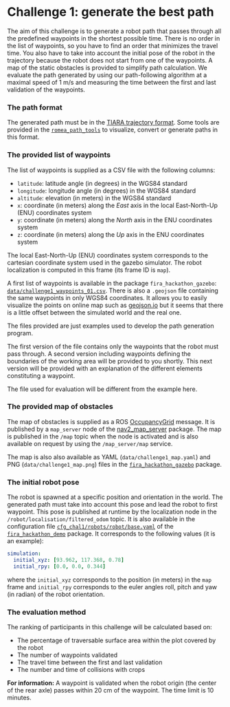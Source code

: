 # Challenge 1: generate the best path

The aim of this challenge is to generate a robot path that passes through all the predefined
waypoints in the shortest possible time.
There is no order in the list of waypoints, so you have to find an order that minimizes the travel
time.
You also have to take into account the initial pose of the robot in the trajectory because the robot
does not start from one of the waypoints.
A map of the static obstacles is provided to simplify path calculation.
We evaluate the path generated by using our path-following algorithm at a maximal speed of 1 m/s
and measuring the time between the first and last validation of the waypoints.

### The path format

The generated path must be in the [TIARA trajectory
format](https://github.com/Romea/romea-ros-path-tools/blob/main/doc/tiara_format.md).
Some tools are provided in the [`romea_path_tools`](https://github.com/Romea/romea-ros-path-tools)
to visualize, convert or generate paths in this format.


### The provided list of waypoints

The list of waypoints is supplied as a CSV file with the following columns:

* `latitude`: latitude angle (in degrees) in the WGS84 standard
* `longitude`: longitude angle (in degrees) in the WGS84 standard
* `altitude`: elevation (in meters) in the WGS84 standard
* `x`: coordinate (in meters) along the _East_ axis in the local East-North-Up (ENU) coordinates
system
* `y`: coordinate (in meters) along the _North_ axis in the ENU coordinates system
* `z`: coordinate (in meters) along the _Up_ axis in the ENU coordinates system

The local East-North-Up (ENU) coordinates system corresponds to the cartesian coordinate system used
in the gazebo simulator.
The robot localization is computed in this frame (its frame ID is `map`).

A first list of waypoints is available in the package `fira_hackathon_gazebo`:
[`data/challenge1_waypoints_01.csv`](https://github.com/FiraHackathon/fira_hackathon_gazebo/blob/main/data/challenge1_waypoints_01.csv).
There is also a `.geojson` file containing the same waypoints in only WGS84 coordinates.
It allows you to easily visualize the points on online map such as
[geojson.io](https://geojson.io/#map=17.58/46.340178/3.435183) but it seems that there is a little
offset between the simulated world and the real one.

The files provided are just examples used to develop the path generation program.

The first version of the file contains only the waypoints that the robot must pass through.
A second version including waypoints defining the boundaries of the working area will be provided to you shortly.
This next version will be provided with an explanation of the different elements constituting a waypoint.

The file used for evaluation will be different from the example here.


### The provided map of obstacles

The map of obstacles is supplied as a ROS
[OccupancyGrid](https://docs.ros2.org/foxy/api/nav_msgs/msg/OccupancyGrid.html) message.
It is published by a `map_server` node of the
[nav2_map_server](https://github.com/ros-planning/navigation2/blob/humble/nav2_map_server/README.md)
package.
The map is published in the `/map` topic when the node is activated and is also available on request
by using the `/map_server/map` service.

The map is also also available as YAML (`data/challenge1_map.yaml`) and PNG
(`data/challenge1_map.png`) files in the
[`fira_hackathon_gazebo`](https://github.com/FiraHackathon/fira_hackathon_gazebo/tree/main) package.


### The initial robot pose

The robot is spawned at a specific position and orientation in the world.
The generated path must take into account this pose and lead the robot to first waypoint.
This pose is published at runtime by the localization node in the
`/robot/localisation/filtered_odom` topic.
It is also available in the configuration file
[`cfg_chal1/robots/robot/base.yaml`](https://github.com/FiraHackathon/fira_hackathon_demo/blob/main/cfg_chal1/robots/robot/base.yaml)
of the [`fira_hackathon_demo`](https://github.com/FiraHackathon/fira_hackathon_demo) package.
It corresponds to the following values (it is an example):
```yaml
simulation:
  initial_xyz: [93.962, 117.368, 0.78]
  initial_rpy: [0.0, 0.0, 0.344]
```
where the `initial_xyz` corresponds to the position (in meters) in the `map` frame and `initial_rpy`
corresponds to the euler angles roll, pitch and yaw (in radian) of the robot orientation.


### The evaluation method

The ranking of participants in this challenge will be calculated based on:
* The percentage of traversable surface area within the plot covered by the robot
* The number of waypoints validated
* The travel time between the first and last validation
* The number and time of collisions with crops

__For information:__
A waypoint is validated when the robot origin (the center of the rear axle) passes within 20 cm of
the waypoint.
The time limit is 10 minutes.
